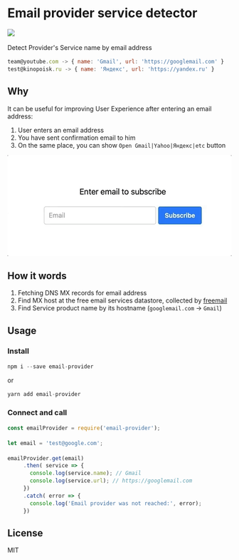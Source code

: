 # Email provider service detector 

![](https://flat.badgen.net/npm/v/email-provider)

Detect Provider's Service name by email address

```js
team@youtube.com -> { name: 'Gmail', url: 'https://googlemail.com' }
test@kinopoisk.ru -> { name: 'Яндекс', url: 'https://yandex.ru' }

```

## Why

It can be useful for improving User Experience after entering an email address:
 
1) User enters an email address
2) You have sent confirmation email to him
3) On the same place, you can show `Open Gmail|Yahoo|Яндекс|etc` button  

![](assets/demo.gif) 

## How it words

1. Fetching DNS MX records for email address
2. Find MX host at the free email services datastore, collected by [freemail](https://github.com/willwhite/freemail/blob/master/data/free.txt)
3. Find Service product name by its hostname (`googlemail.com` -> `Gmail`) 

## Usage

### Install

```js
npm i --save email-provider
```

or

```js
yarn add email-provider
```

### Connect and call

```js 
const emailProvider = require('email-provider');

let email = 'test@google.com';

emailProvider.get(email)
     .then( service => {
       console.log(service.name); // Gmail
       console.log(service.url); // https://googlemail.com
     })
     .catch( error => {
       console.log('Email provider was not reached:', error);
     })
```

## License 

MIT